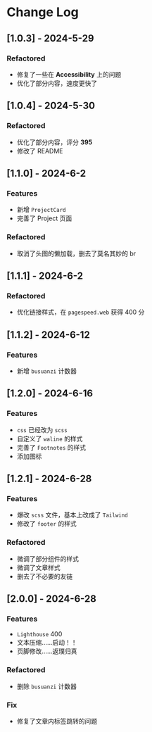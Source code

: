 # Change Log

## [1.0.3] - 2024-5-29

### Refactored

* 修复了一些在 **Accessibility** 上的问题
* 优化了部分内容，速度更快了

## [1.0.4] - 2024-5-30

### Refactored

* 优化了部分内容，评分 **395**
* 修改了 README

## [1.1.0] - 2024-6-2

### Features

* 新增 `ProjectCard`
* 完善了 Project 页面

### Refactored

* 取消了头图的懒加载，删去了莫名其妙的 br

## [1.1.1] - 2024-6-2

### Refactored

* 优化链接样式，在 `pagespeed.web` 获得 400 分

## [1.1.2] - 2024-6-12

### Features

* 新增 `busuanzi` 计数器

## [1.2.0] - 2024-6-16

### Features

* `css` 已经改为 `scss`
* 自定义了 `waline` 的样式
* 完善了 `Footnotes` 的样式
* 添加图标

## [1.2.1] - 2024-6-28

### Features

* 爆改 `scss` 文件，基本上改成了 `Tailwind`
* 修改了 `footer` 的样式

### Refactored

* 微调了部分组件的样式
* 微调了文章样式
* 删去了不必要的友链

## [2.0.0] - 2024-6-28

### Features

* `Lighthouse` 400
* 文本压缩……启动！！
* 页脚修改……返璞归真

### Refactored

* 删除 `busuanzi` 计数器

### Fix

* 修复了文章内标签跳转的问题